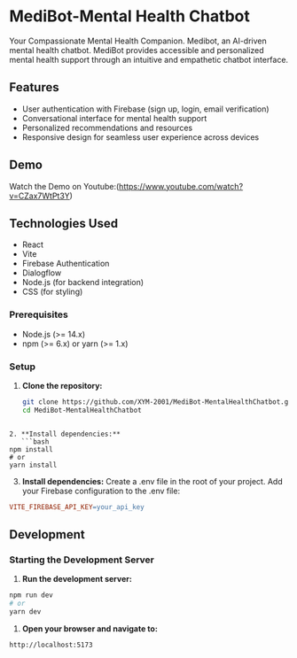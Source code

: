 # MediBot-Mental Health Chatbot

Your Compassionate Mental Health Companion. Medibot, an AI-driven mental health chatbot. MediBot provides accessible and personalized mental health support through an intuitive and empathetic chatbot interface.

## Features

- User authentication with Firebase (sign up, login, email verification)
- Conversational interface for mental health support
- Personalized recommendations and resources
- Responsive design for seamless user experience across devices

## Demo

Watch the Demo on Youtube:(https://www.youtube.com/watch?v=CZax7WtPt3Y)

## Technologies Used

- React
- Vite
- Firebase Authentication
- Dialogflow
- Node.js (for backend integration)
- CSS (for styling)

### Prerequisites

- Node.js (>= 14.x)
- npm (>= 6.x) or yarn (>= 1.x)

### Setup

1. **Clone the repository:**
   ```bash
   git clone https://github.com/XYM-2001/MediBot-MentalHealthChatbot.git
   cd MediBot-MentalHealthChatbot
   ```

````

2. **Install dependencies:**
   ```bash
npm install
# or
yarn install
````

3.  **Install dependencies:**
    Create a .env file in the root of your project.
    Add your Firebase configuration to the .env file:

```makefile
VITE_FIREBASE_API_KEY=your_api_key
```

## Development

### Starting the Development Server

1. **Run the development server:**

```bash
npm run dev
# or
yarn dev
```

1. **Open your browser and navigate to:**

```arduino
http://localhost:5173
```

